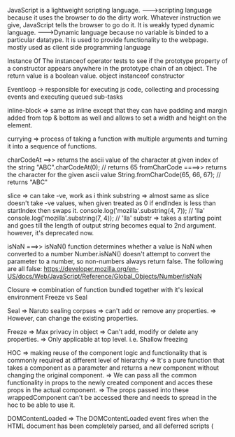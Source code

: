 JavaScript is a lightweight scripting language.
--->scripting language because it uses the browser to do the dirty work. 
    Whatever instruction we give, JavaScript tells the browser to go do it.
It is weakly typed dynamic language.
--->Dynamic language because no variable is binded to a particular datatype.
It is used to provide functionality to the webpage.
mostly used as client side programming language

Instance Of
    The instanceof operator tests to see if the prototype property of a constructor appears anywhere in the prototype chain of an object. The return value is a boolean value. 
    object instanceof constructor

Eventloop -> responsible for executing js code, collecting and processing events and executing queued sub-tasks

inline-block => same as inline except that they can have padding and margin added from top & bottom as well and allows to set a width and height on the element.

currying => process of taking a function with multiple arguments and turning it into a sequence of functions.

charCodeAt ==>> returns the ascii value of the character at given index of the string
"ABC".charCodeAt(0); // returns 65
fromCharCode ====>> returns the character for the given ascii value
String.fromCharCode(65, 66, 67); // returns "ABC"

slice => can take -ve, work as i think
substring => almost same as slice
            doesn't take -ve values, when given treated as 0
            if endIndex is less than startIndex then swaps it.
            console.log('mozilla'.substring(4, 7)); // 'lla'
            console.log('mozilla'.substring(7, 4)); // 'lla'
substr => takes a starting point and goes till the length of output string becomes equal to 2nd argument.
          however, it's deprecated now.

isNaN ===>> isNaN() function determines whether a value is NaN when converted to a number
Number.isNaN() doesn't attempt to convert the parameter to a number, so non-numbers always return false. The following are all false:
https://developer.mozilla.org/en-US/docs/Web/JavaScript/Reference/Global_Objects/Number/isNaN


Closure => combination of function bundled together with it's lexical environment
Freeze vs Seal

Seal => Naruto sealing corpses
     => can't add or remove any properties.
     => However, can change the existing properties.

Freeze => Max privacy in object
       => Can't add, modify or delete any properties.
       => Only applicable at top level. i.e. Shallow freezing

HOC => making reuse of the component logic and functionality that is commonly required at different level of hierarchy
    => It's a pure function that takes a component as a parameter and returns a new component without changing the original component.
    => We can pass all the common functionality in props to the newly created component and acces these props in   the  actual component.
    => The props passed into these wrappedComponent can't be accessed there and needs to spread in the hoc to be able to use it.

DOMContentLoaded => The DOMContentLoaded event fires when the HTML document has been completely parsed, and all deferred scripts (<script defer src="…"> and <script type="module">) have downloaded and executed. It doesn't wait for other things like images, subframes, and async scripts to finish loading.
componentDidMount is triggered as soon as the instance of the componenet is created. Wheras, DOMContentLoaded is fired once only in entire webPage life.

Call, apply & bind
async & defer
throttling & debouncing


the unique exponentiation operator has right-associativity, whereas other arithmetic operators have left-associativity.

const a = 4 ** 3 ** 2;  // Same as 4 ** (3 ** 2); evaluates to 262144

code splitting: ->
Code-Splitting is a feature supported by bundlers like Webpack, Rollup and Browserify (via factor-bundle) which can create multiple bundles that can be dynamically loaded at runtime.
Code-splitting your app can help you “lazy-load” just the things that are currently needed by the user, which can dramatically improve the performance of your app
The React.lazy function lets you render a dynamic import as a regular component.
const OtherComponent = React.lazy(() => import('./OtherComponent'));

Error Boundary
Webpack -> module bundler

Arrow functions cannot be used as constructors and will throw an error when used with new. Because they have a lexical this, and do not have a prototype property, so it would not make much sense.

[null].toString() => ''
[undefined].toString() => ''
[] => in number is equivalent to 0

Object.is() determines if two values have the same value or not. It works similar to the === operator but there are a few weird cases:
NaN is not equal to itself as well. To compare NaN, use Object.is() => It is similar to === except for this case
Object.is(NaN, NaN); // -> true
NaN === NaN; // -> false

Object.is(-0, 0); // -> false
-0 === 0; // -> true

Object.is(NaN, 0 / 0); // -> true
NaN === 0 / 0; // -> false
Precedence operators:
1> ()
2> ?.
3> postfix ...++
           ...--
4> unary operator & prefix:  ! ~ + - ++... --...
5> ** (right to left)
6> * / %
7> + -
8> << >>
9> < > <= >=
10> == != === !==
11> |
12> &
13> ^
14> &&
15> ||
16> ??
17> =
typeof 4+5 => 'number5

Logger middleware in Redux
const logger = store => next => action => {
  console.group(action.type)
  console.info('dispatching', action)
  console.log('next state', store.getState())
  console.groupEnd()
  return next(action)
}

const crashReporter = store => next => action => {
  try {
    return next(action)
  } catch (err) {
    console.error('Caught an exception!', err)
    Raven.captureException(err, {
      extra: {
        action,
        state: store.getState()
      }
    })
    throw err
  }
}

const thunkMiddleware =
  ({ dispatch, getState }) =>
  next =>
  action => {
    // If the "action" is actually a function instead...
    if (typeof action === 'function') {
      // then call the function and pass `dispatch` and `getState` as arguments
      return action(dispatch, getState)
    }

    // Otherwise, it's a normal action - send it onwards
    return next(action)
  }

// always return next(action) in middleware function


Semicolon: =>>
  Normally not putting ; after a line works. However if we have anything starting with square bracket e.g [....], (...)
  in the new line without ending the previous line with semicolon ; then it's not taken as new line

  alert("Hi");
  [1,2].forEach(alert);   
  This works fine and we get alert of Hi, 1, 2

  However, 
  alert("Hi")
  [1,2].forEach(alert)  
  This doesn't work and we get alert of Hi, then error.
  It's similar to   alert("Hi")[1,2].forEach(alert)  

Number range => (2^53 - 1) in total 16 digit


Assignment = returns a value ===>>
The fact of = being an operator, not a “magical” language construct has an interesting implication.
All operators in JavaScript return a value. That’s obvious for + and -, but also true for =.
The call x = value writes the value into x and then returns it.
Here’s a demo that uses an assignment as part of a more complex expression:

let a = 1;
let b = 2;

let c = 3 - (a = b + 1);

alert(a); // 3
alert(c); // 0



https://javascript.info/comparison
>,<,<=,>=,==, != triggers numeric conversion when comparison is between different types.
However, it always returs boolean value

null and undefined equal each other and don’t equal anything else. 

https://javascript.info/switch

Default parameters are only applied when undefined is passed to it or nothing which is equivalent to undefined itself


//unique values in array of object based on certain key
 d = [...new Map(d.map(obj => [`${obj.id}:${obj.title}`, obj])).values()].map(item => ({
            id: item?.id,
            title: item?.title
    }));


function curry(func) {
  return function curried(...args1) {
    if (args1.length >= func.length) {
      func.apply(this, args1)
    } else {
      return function(...args2) {
        return curried.apply(this, args1.concat(args2))
      }
    }
  }
}

Classes are not hoisted

constructor function & classes   page->66


In modern engines, the interpreter starts reading the code line by line while
the profiler watches for frequently used code then passes is to the compiler to
be optimized. In the end, the JavaScript engine takes the bytecode the interpreter
outputs and mixes in the optimized code the compiler outputs and then gives that to the
computer. This is called "Just in Time" or JIT Compiler.

To Learn ---->>>
1> Prodution build
2> Reselect/Re-reselect for redux store memoization
3> Web workers
4> weakset, weakmap
5> structuredClone
6> shadowDOM
7> context vs Reducer vs Thunk vs Saga
8> Why can't we use redux state instead of local state